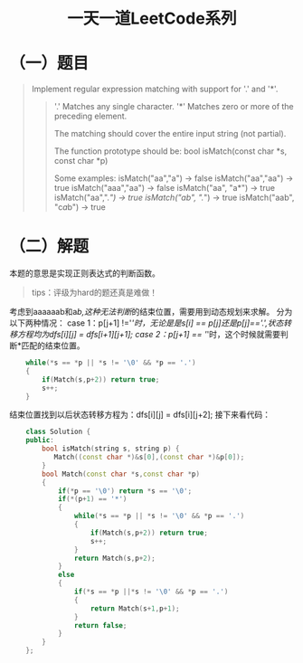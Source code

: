 # <center>一天一道LeetCode系列</center>

# （一）题目

> Implement regular expression matching with support for '.' and '*'.
>> '.' Matches any single character.
>> '*' Matches zero or more of the preceding element.
>> 
>> The matching should cover the entire input string (not partial).
>> 
>> The function prototype should be: bool isMatch(const char *s, const
>> char *p)
>> 
>> Some examples: 
>> isMatch("aa","a") → false 
>> isMatch("aa","aa") → true
>> isMatch("aaa","aa") → false 
>> isMatch("aa", "a*") → true 
>> isMatch("aa",".*") → true 
>> isMatch("ab", ".*") → true 
>> isMatch("aab", "c*a*b") → true
# （二）解题
本题的意思是实现正则表达式的判断函数。
> tips：评级为hard的题还真是难做！

考虑到aaaaaab和a*b,这种无法判断*的结束位置，需要用到动态规划来求解。
分为以下两种情况：
case 1：p[j+1] !='*'时，无论是是s[i] == p[j]还是p[j]=='.',状态转移方程均为dfs[i][j] = dfs[i+1][j+1];
case 2：p[j+1] == '*'时，这个时候就需要判断*匹配的结束位置。
```cpp
    while(*s == *p || *s != '\0' && *p == '.')
    {
        if(Match(s,p+2)) return true;
        s++;
    }
```
结束位置找到以后状态转移方程为：dfs[i][j] = dfs[i][j+2];
接下来看代码：
```cpp
    class Solution {
    public:
        bool isMatch(string s, string p) {
           Match((const char *)&s[0],(const char *)&p[0]);
        }
        bool Match(const char *s,const char *p)
        {
            if(*p == '\0') return *s == '\0';
            if(*(p+1) == '*')
            {
                while(*s == *p || *s != '\0' && *p == '.')
                {
                    if(Match(s,p+2)) return true;
                    s++;
                }
                return Match(s,p+2);
            }
            else
            {
                if(*s == *p ||*s != '\0' && *p == '.')
                {
                    return Match(s+1,p+1);
                }
                return false;
            }
        }
    };
```